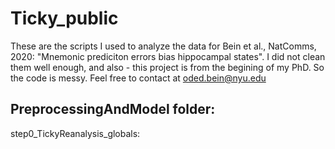# Ticky_public

These are the scripts I used to analyze the data for Bein et al., NatComms, 2020: "Mnemonic prediciton errors bias hippocampal states".
I did not clean them well enough, and also - this project is from the begining of my PhD. So the code is messy. Feel free to contact at oded.bein@nyu.edu

## PreprocessingAndModel folder:

step0_TickyReanalysis_globals: 
